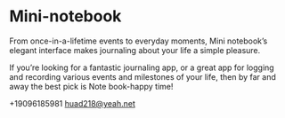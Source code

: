 # Mini-notebook
From once-in-a-lifetime events to everyday moments, Mini notebook’s elegant interface makes journaling about your life a simple pleasure.

If you’re looking for a fantastic journaling app, or a great app for logging and recording various events and milestones of your life, then by far and away the best pick is Note book-happy time! 

+19096185981 huad218@yeah.net
